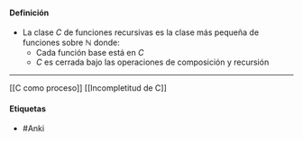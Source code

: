 #### Definición
- La clase $\mathit{C}$ de funciones recursivas es la clase más pequeña de funciones sobre $\mathbb{N}$ donde:
	- Cada función base está en $\mathit{C}$
	- $C$ es cerrada bajo las operaciones de composición y recursión
***

[[C como proceso]]
[[Incompletitud de C]]
#### Etiquetas
- #Anki 